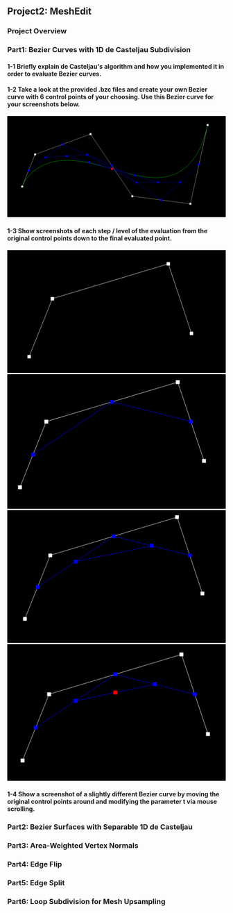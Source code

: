## Project2: MeshEdit

<!-- You can use the [editor on GitHub](https://github.com/ZJUHSY/cs284a_hw2_webpage/edit/main/README.md) to maintain and preview the content for your website in Markdown files.

Whenever you commit to this repository, GitHub Pages will run [Jekyll](https://jekyllrb.com/) to rebuild the pages in your site, from the content in your Markdown files. -->

### Project Overview

### Part1: Bezier Curves with 1D de Casteljau Subdivision
#### 1-1 Briefly explain de Casteljau's algorithm and how you implemented it in order to evaluate Bezier curves.
#### 1-2 Take a look at the provided .bzc files and create your own Bezier curve with 6 control points of your choosing. Use this Bezier curve for your screenshots below.
![1-2](/pic/1-2.png)
#### 1-3 Show screenshots of each step / level of the evaluation from the original control points down to the final evaluated point.
![1-3-1](/pic/1-3-1.png)
![1-3-2](/pic/1-3-2.png)
![1-3-3](/pic/1-3-3.png)
![1-3-4](/pic/1-3-4.png)
#### 1-4 Show a screenshot of a slightly different Bezier curve by moving the original control points around and modifying the parameter t via mouse scrolling.

### Part2: Bezier Surfaces with Separable 1D de Casteljau

### Part3: Area-Weighted Vertex Normals

### Part4: Edge Flip

### Part5: Edge Split

### Part6: Loop Subdivision for Mesh Upsampling

<!-- Markdown is a lightweight and easy-to-use syntax for styling your writing. It includes conventions for

```markdown
Syntax highlighted code block

# Header 1
## Header 2
### Header 3

- Bulleted
- List

1. Numbered
2. List

**Bold** and _Italic_ and `Code` text

[Link](url) and ![Image](src)
```

For more details see [Basic writing and formatting syntax](https://docs.github.com/en/github/writing-on-github/getting-started-with-writing-and-formatting-on-github/basic-writing-and-formatting-syntax).

### Jekyll Themes

Your Pages site will use the layout and styles from the Jekyll theme you have selected in your [repository settings](https://github.com/ZJUHSY/cs284a_hw2_webpage/settings/pages). The name of this theme is saved in the Jekyll `_config.yml` configuration file.

### Support or Contact

Having trouble with Pages? Check out our [documentation](https://docs.github.com/categories/github-pages-basics/) or [contact support](https://support.github.com/contact) and we’ll help you sort it out.
 -->
